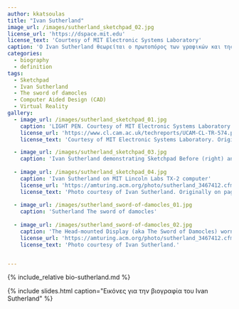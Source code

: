 ```yaml
---
author: kkatsoulas
title: "Ivan Sutherland"
image_url: /images/sutherland_sketchpad_02.jpg
license_url: 'https://dspace.mit.edu'
license_text: 'Courtesy of MIT Electronic Systems Laboratory'
caption: 'Ο Ivan Sutherland θεωρείται ο πρωτοπόρος των γραφικών και της εικονικής πραγματικότητας'
categories:
  - biography
  - definition
tags:
  - Sketchpad
  - Ivan Sutherland
  - The sword of damocles
  - Computer Aided Design (CAD)
  - Virtual Reality
gallery:
  - image_url: /images/sutherland_sketchpad_01.jpg
    caption: 'LIGHT PEN. Courtesy of MIT Electronic Systems Laboratory.'
    license_url: 'https://www.cl.cam.ac.uk/techreports/UCAM-CL-TR-574.pdf'
    license_text: 'Courtesy of MIT Electronic Systems Laboratory. Originally on page 56 of Phd thesis.'

  - image_url: /images/sutherland_sketchpad_03.jpg
    caption: 'Ivan Sutherland demonstrating Sketchpad Before (right) and After (left) applying design constraints to a graphic object in Sketchpad.'
    
  - image_url: /images/sutherland_sketchpad_04.jpg
    caption: 'Ivan Sutherland on MIT Lincoln Labs TX-2 computer'
    license_url: 'https://amturing.acm.org/photo/sutherland_3467412.cfm'
    license_text: 'Photo courtesy of Ivan Sutherland. Originally on page 11 of Phd thesis.'
    
  - image_url: /images/sutherland_sword-of-damocles_01.jpg
    caption: 'Sutherland The sword of damocles'
    
  - image_url: /images/sutherland_sword-of-damocles_02.jpg
    caption: 'The Head-mounted Display (aka The Sword of Damocles) worn by Donald L. Vickers, one of Ivan E. Sutherland’s Students at The University of Utah.'
    license_url: 'https://amturing.acm.org/photo/sutherland_3467412.cfm'
    license_text: 'Photo courtesy of Ivan Sutherland.'


---
```


{% include_relative bio-sutherland.md %}

{% include slides.html caption="Εικόνες για την βιογραφία του Ivan Sutherland" %}
